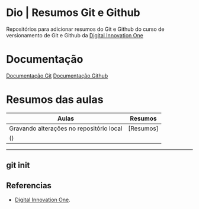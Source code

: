 
# Dio | Resumos Git e Github

Repositórios para adicionar resumos do Git e Github do curso de versionamento de Git e Github da [Digital Innovation One](https://dio.me/)

# Documentação
[Documentação Git](https://git-scm.com/doc)
[Documentação Github](htps://docs.github.com/)

# Resumos das aulas

| Aulas | Resumos |
|------|------------|
| Gravando alterações no repositório local | [Resumos] 
() |

---------
git init
---------

## Referencias
- [Digital Innovation One]().
